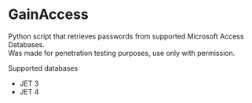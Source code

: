# GainAccess
Python script that retrieves passwords from supported Microsoft Access Databases.  
Was made for penetration testing purposes, use only with permission.

Supported databases
- JET 3
- JET 4
